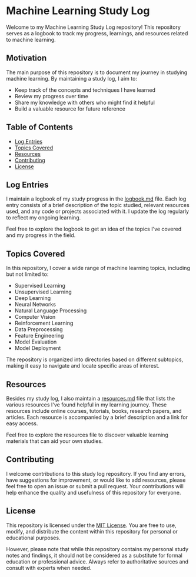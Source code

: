 # Machine Learning Study Log

Welcome to my Machine Learning Study Log repository! This repository serves as a logbook to track my progress, learnings, and resources related to machine learning.

## Motivation

The main purpose of this repository is to document my journey in studying machine learning. By maintaining a study log, I aim to:

- Keep track of the concepts and techniques I have learned
- Review my progress over time
- Share my knowledge with others who might find it helpful
- Build a valuable resource for future reference

## Table of Contents

- [Log Entries](#log-entries)
- [Topics Covered](#topics-covered)
- [Resources](#resources)
- [Contributing](#contributing)
- [License](#license)

## Log Entries

I maintain a logbook of my study progress in the [logbook.md](logbook.md) file. Each log entry consists of a brief description of the topic studied, relevant resources used, and any code or projects associated with it. I update the log regularly to reflect my ongoing learning.

Feel free to explore the logbook to get an idea of the topics I've covered and my progress in the field.

## Topics Covered

In this repository, I cover a wide range of machine learning topics, including but not limited to:

- Supervised Learning
- Unsupervised Learning
- Deep Learning
- Neural Networks
- Natural Language Processing
- Computer Vision
- Reinforcement Learning
- Data Preprocessing
- Feature Engineering
- Model Evaluation
- Model Deployment

The repository is organized into directories based on different subtopics, making it easy to navigate and locate specific areas of interest.

## Resources

Besides my study log, I also maintain a [resources.md](resources.md) file that lists the various resources I've found helpful in my learning journey. These resources include online courses, tutorials, books, research papers, and articles. Each resource is accompanied by a brief description and a link for easy access.

Feel free to explore the resources file to discover valuable learning materials that can aid your own studies.

## Contributing

I welcome contributions to this study log repository. If you find any errors, have suggestions for improvement, or would like to add resources, please feel free to open an issue or submit a pull request. Your contributions will help enhance the quality and usefulness of this repository for everyone.

## License

This repository is licensed under the [MIT License](LICENSE). You are free to use, modify, and distribute the content within this repository for personal or educational purposes.

However, please note that while this repository contains my personal study notes and findings, it should not be considered as a substitute for formal education or professional advice. Always refer to authoritative sources and consult with experts when needed.


